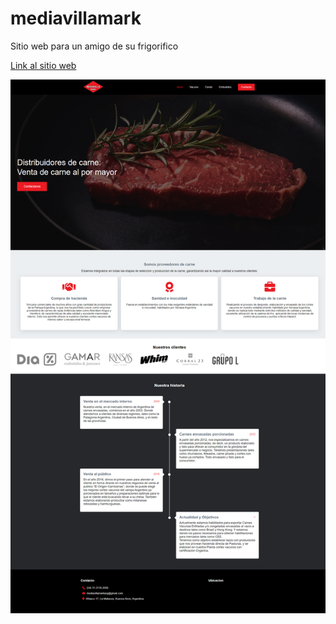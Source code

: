 # mediavillamark
Sitio web para un amigo de su frigorifico

<a href="https://tutealga.github.io/mediavillamark/">Link al sitio web</a>

<img src="images/tutealga.github.io_mediavillamark_.png"  />
